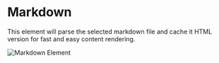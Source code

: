 # Markdown

This element will parse the selected markdown file and cache it HTML version for fast and easy content rendering.

![Markdown Element](../assets/markdown.jpg)
